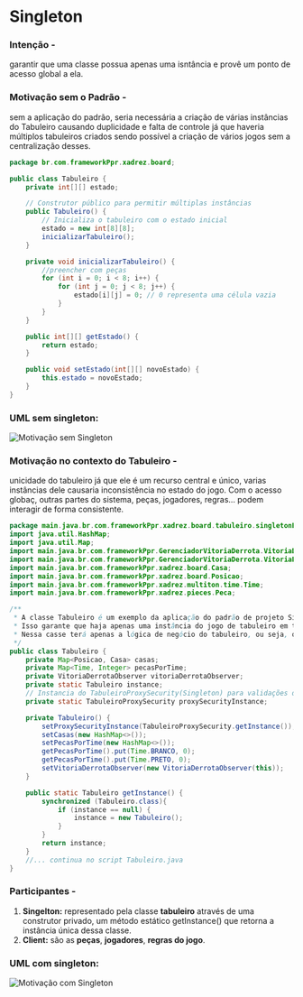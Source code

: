 # Singleton

### Intenção -
garantir que uma classe possua apenas uma isntância e provê um ponto de acesso global a ela.

### Motivação sem o Padrão -
sem a aplicação do padrão, seria necessária a criação de várias instâncias do Tabuleiro causando duplicidade e falta de controle já que haveria múltiplos tabuleiros criados sendo possível a criação de vários jogos sem a centralização desses.

``` java 
package br.com.frameworkPpr.xadrez.board;

public class Tabuleiro {
    private int[][] estado;

    // Construtor público para permitir múltiplas instâncias
    public Tabuleiro() {
        // Inicializa o tabuleiro com o estado inicial
        estado = new int[8][8];
        inicializarTabuleiro();
    }

    private void inicializarTabuleiro() {
        //preencher com peças
        for (int i = 0; i < 8; i++) {
            for (int j = 0; j < 8; j++) {
                estado[i][j] = 0; // 0 representa uma célula vazia
            }
        }
    }

    public int[][] getEstado() {
        return estado;
    }

    public void setEstado(int[][] novoEstado) {
        this.estado = novoEstado;
    }
}
```

### UML sem singleton:
<img alt="Motivação sem Singleton" src="C:\Users\Administrador\Documents\GitHub\framework-equipe5\out\DiagramasIMG\motivacao_sem_singleton.png">

### Motivação no contexto do Tabuleiro -
unicidade do tabuleiro já que ele é um recurso central e único, varias instâncias dele causaria inconsistência no estado do jogo. Com o acesso globaç, outras partes do sistema, peças, jogadores, regras... podem interagir de forma consistente. 

``` java
package main.java.br.com.frameworkPpr.xadrez.board.tabuleiro.singletonEProxySecurity;
import java.util.HashMap;
import java.util.Map;
import main.java.br.com.frameworkPpr.GerenciadorVitoriaDerrota.VitoriaDerrotaObserver;
import main.java.br.com.frameworkPpr.GerenciadorVitoriaDerrota.VitoriaException;
import main.java.br.com.frameworkPpr.xadrez.board.Casa;
import main.java.br.com.frameworkPpr.xadrez.board.Posicao;
import main.java.br.com.frameworkPpr.xadrez.multiton.time.Time;
import main.java.br.com.frameworkPpr.xadrez.pieces.Peca;

/**
 * A classe Tabuleiro é um exemplo da aplicação do padrão de projeto Singleton. Ele é aplicado para instanciar o jogo de tabuleiro.
 * Isso garante que haja apenas uma instância do jogo de tabuleiro em toda a aplicação.
 * Nessa casse terá apenas a lógica de negócio do tabuleiro, ou seja, o que pode ser feito no tabuleiro.
 */
public class Tabuleiro {
    private Map<Posicao, Casa> casas;
    private Map<Time, Integer> pecasPorTime;
    private VitoriaDerrotaObserver vitoriaDerrotaObserver;
    private static Tabuleiro instance;
    // Instancia do TabuleiroProxySecurity(Singleton) para validações de jogo
    private static TabuleiroProxySecurity proxySecurityInstance;

    private Tabuleiro() {
        setProxySecurityInstance(TabuleiroProxySecurity.getInstance());
        setCasas(new HashMap<>());
        setPecasPorTime(new HashMap<>());
        getPecasPorTime().put(Time.BRANCO, 0);
        getPecasPorTime().put(Time.PRETO, 0);
        setVitoriaDerrotaObserver(new VitoriaDerrotaObserver(this));
    }

    public static Tabuleiro getInstance() { 
        synchronized (Tabuleiro.class){
            if (instance == null) {
                instance = new Tabuleiro();
            }
        }
        return instance;
    }
    //... continua no script Tabuleiro.java
}
```

### Participantes -
1.  **Singelton:**
    representado pela classe **tabuleiro** através de uma construtor privado, um método estático getInstance() que retorna a instância única dessa classe.
2. **Client:**
   são as **peças**, **jogadores**, **regras do jogo**.


### UML com singleton:
<img alt="Motivação com Singleton" src="C:\Users\Administrador\Documents\GitHub\framework-equipe5\out\DiagramasIMG\motivacao_com_singleton.png">






